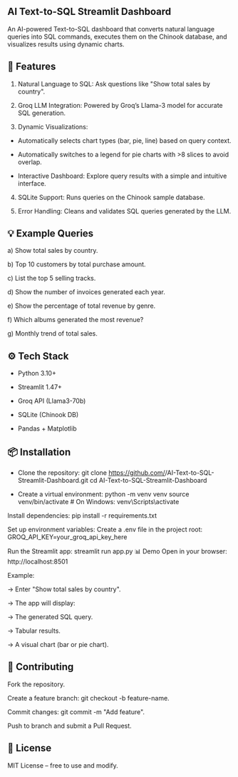 ## AI Text-to-SQL Streamlit Dashboard

An AI-powered Text-to-SQL dashboard that converts natural language queries into SQL commands, executes them on the Chinook database, and visualizes results using dynamic charts.

## 🚀 Features
1. Natural Language to SQL: Ask questions like "Show total sales by country".

2. Groq LLM Integration: Powered by Groq’s Llama-3 model for accurate SQL generation.

3. Dynamic Visualizations:

- Automatically selects chart types (bar, pie, line) based on query context.

- Automatically switches to a legend for pie charts with >8 slices to avoid overlap.

- Interactive Dashboard: Explore query results with a simple and intuitive interface.

4. SQLite Support: Runs queries on the Chinook sample database.

5. Error Handling: Cleans and validates SQL queries generated by the LLM.

## 💡 Example Queries
a) Show total sales by country.

b) Top 10 customers by total purchase amount.

c) List the top 5 selling tracks.

d) Show the number of invoices generated each year.

e) Show the percentage of total revenue by genre.

f) Which albums generated the most revenue?

g) Monthly trend of total sales.

## ⚙️ Tech Stack
- Python 3.10+

- Streamlit 1.47+

- Groq API (Llama3-70b)

- SQLite (Chinook DB)

- Pandas + Matplotlib

## 📦 Installation

- Clone the repository:
git clone https://github.com/<your-username>/AI-Text-to-SQL-Streamlit-Dashboard.git
cd AI-Text-to-SQL-Streamlit-Dashboard

- Create a virtual environment:
python -m venv venv
source venv/bin/activate    # On Windows: venv\Scripts\activate

Install dependencies:
pip install -r requirements.txt

Set up environment variables:
Create a .env file in the project root:
GROQ_API_KEY=your_groq_api_key_here

Run the Streamlit app:
streamlit run app.py
📊 Demo
Open in your browser: http://localhost:8501

Example:

-> Enter "Show total sales by country".

-> The app will display:

-> The generated SQL query.

-> Tabular results.

-> A visual chart (bar or pie chart).

## 🤝 Contributing
Fork the repository.

Create a feature branch: git checkout -b feature-name.

Commit changes: git commit -m "Add feature".

Push to branch and submit a Pull Request.

## 📜 License
MIT License – free to use and modify.


